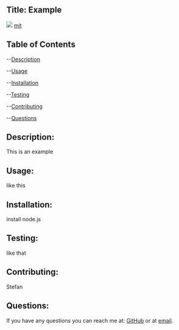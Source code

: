 ## Title: Example
![](https://img.shields.io/badge/license-mit-green)
[mit](https://choosealicense.com/licenses/mit)
        
## Table of Contents

--[Description](#description)

--[Usage](#usage)

--[Installation](#installation)

--[Testing](#testing)

--[Contributing](#contributing)

--[Questions](#questions)


## Description: 
This is an example 

## Usage:
like this

## Installation: 
install node.js 

## Testing:
like that

## Contributing: 
Stefan 

## Questions: 
If you have any questions you can reach me at:
[GitHub](https://www.github.com/SFelbeck) or at [email](mailto:stefanfelbeck@gmail.com).